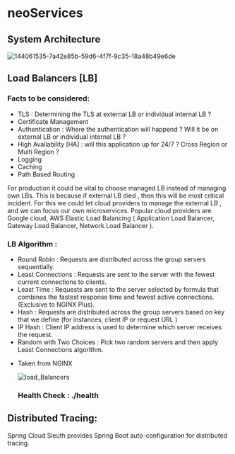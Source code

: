 ﻿# neoServices
 
 ## System Architecture
 
 ![144061535-7a42e85b-59d6-4f7f-9c35-18a48b49e6de](https://user-images.githubusercontent.com/75577090/172055547-1ce12b41-507f-4bbb-b10b-2ece02398697.png)
 
 ## Load Balancers [LB]

  ### Facts to be considered:

  - TLS : Determining the TLS at external LB or individual internal LB ? 
  - Certificate Management
  - Authentication : Where the authentication will happend ? Will it be on external LB or individual internal LB ?
  - High Availability [HA] :  will this application up for 24/7 ? Cross Region or Multi Region ?
  - Logging
  - Caching
  - Path Based Routing

  For production it could be vital to choose managed LB instead of managing own LBs. This is because if external LB died , then this will be most critical incident. For this we could let cloud providers to manage the external LB , and we can focus our own microservices. Popular cloud providers are Google cloud, AWS Elastic Load Balancing ( Application Load Balancer, Gateway Load Balancer, Network Load Balancer ).

  ### LB Algorithm :
  - Round Robin : Requests are distributed across the group servers sequentially.
  - Least Connections : Requests are sent to the server with the fewest current connections to clients.
  - Least Time : Requests are sent to the server selected by formula that combines the fastest response time  and fewest active connections. (Exclusive to NGINX Plus).
  - Hash : Requests are distributed across the group servers based on key that we define (for instances, client IP or request URL )
  - IP Hash :  Client IP address is used to determine which server receives the request.
  - Random with Two Choices : Pick two random servers and then apply Least Connections algorithm.

* Taken from NGINX
 
  ![load_Balancers](https://user-images.githubusercontent.com/75577090/172683095-db178931-75e0-4614-89fc-0345326d7e54.png)

  ### Health Check : ./health

 ## Distributed Tracing:
 
 Spring Cloud Sleuth provides Spring Boot auto-configuration for distributed tracing.
 

